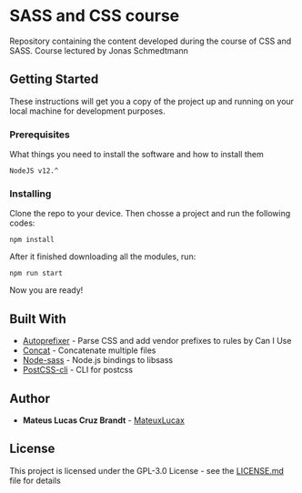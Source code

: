 # SASS and CSS course

Repository containing the content developed during the course of CSS and SASS. Course lectured by Jonas Schmedtmann

## Getting Started

These instructions will get you a copy of the project up and running on your local machine for development purposes.

### Prerequisites

What things you need to install the software and how to install them

```
NodeJS v12.^
```

### Installing

Clone the repo to your device. Then chosse a project and run the following codes:

```
npm install
```

After it finished downloading all the modules, run:

```
npm run start
```

Now you are ready!

## Built With

* [Autoprefixer](https://github.com/postcss/autoprefixer) - Parse CSS and add vendor prefixes to rules by Can I Use
* [Concat](https://github.com/gko/concat) - Concatenate multiple files
* [Node-sass](https://github.com/sass/node-sass) - Node.js bindings to libsass
* [PostCSS-cli](https://github.com/postcss/postcss-cli) - CLI for postcss

## Author

* **Mateus Lucas Cruz Brandt** - [MateuxLucax](https://github.com/MateuxLucax)

## License

This project is licensed under the GPL-3.0 License - see the [LICENSE.md](LICENSE.md) file for details
